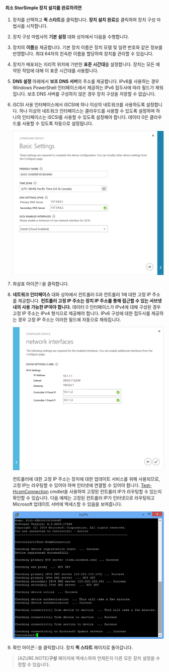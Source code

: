 <!--author=alkohli last changed: 9/17/15-->

#### 최소 StorSimple 장치 설치를 완료하려면

1. 장치를 선택하고 **퀵 스타트**를 클릭합니다. **장치 설치 완료**를 클릭하여 장치 구성 마법사를 시작합니다.

2. 장치 구성 마법사의 **기본 설정** 대화 상자에서 다음을 수행합니다.
  1. 장치의 **이름**을 제공합니다. 기본 장치 이름은 장치 모델 및 일련 번호와 같은 정보를 반영합니다. 최대 64자의 친숙한 이름을 할당하여 장치를 관리할 수 있습니다.
  2. 장치가 배포되는 지리적 위치에 기반한 **표준 시간대**를 설정합니다. 장치는 모든 예약된 작업에 대해 이 표준 시간대를 사용합니다.
  3. **DNS 설정** 아래에서 **보조 DNS 서버**의 주소를 제공합니다. IPv6를 사용하는 경우 Windows PowerShell 인터페이스에서 제공하는 IPv6 접두사에 따라 필드가 채워집니다. 보조 DNS 서버를 구성하지 않은 경우 장치 구성을 저장할 수 없습니다.
  4. iSCSI 사용 인터페이스에서 iSCSI에 하나 이상의 네트워크를 사용하도록 설정합니다. 하나 이상의 네트워크 인터페이스는 클라우드를 사용할 수 있도록 설정하며 하나의 인터페이스는 iSCSI를 사용할 수 있도록 설정해야 합니다. 데이터 0은 클라우드를 사용할 수 있도록 자동으로 설정됩니다.
 
      ![StorSimple 최소 장치 설치 기본 설정](./media/storsimple-complete-minimum-device-setup-u1/HCS_MinDeviceSetupBasicSettings1-include.png)

3. 화살표 아이콘![StorSimple 화살표 아이콘](./media/storsimple-complete-minimum-device-setup/HCS_ArrowIcon-include.png)을 클릭합니다.

4. **네트워크 인터페이스** 대화 상자에서 컨트롤러 0과 컨트롤러 1에 대한 고정 IP 주소를 제공합니다. **컨트롤러 고정 IP 주소는 장치 IP 주소를 통해 접근할 수 있는 서브넷 내의 사용 가능한 IP여야 합니다.** 데이터 0 인터페이스가 IPv4에 대해 구성된 경우 고정 IP 주소는 IPv4 형식으로 제공해야 합니다. IPv6 구성에 대한 접두사를 제공하는 경우 고정 IP 주소는 이러한 필드에 자동으로 채워집니다.


    ![StorSimple 최소 장치 설치 네트워크 인터페이스](./media/storsimple-complete-minimum-device-setup-u1/HCS_MinDeviceSetupNetworkInterfaces2-include.png)

    컨트롤러에 대한 고정 IP 주소는 장치에 대한 업데이트 서비스를 위해 사용되므로, 고정 IP는 라우팅할 수 있어야 하며 인터넷에 연결할 수 있어야 합니다. [Test-HcsmConnection][Test] cmdlet을 사용하여 고정된 컨트롤러 IP가 라우팅할 수 있는지 확인할 수 있습니다. 다음 예제는 고정된 컨트롤러 IP가 인터넷으로 라우팅되고 Microsoft 업데이트 서버에 액세스할 수 있음을 보여줍니다.

     ![라우팅 가능한 IP를 표시하는 Test-HcsmConnection](./media/storsimple-complete-minimum-device-setup-u1/Test-HcsmConnectionOutputRegisteredDevice.png)

5. 확인 아이콘![StorSimple 확인 아이콘](./media/storsimple-complete-minimum-device-setup/HCS_CheckIcon-include.png)을 클릭합니다. 장치 **퀵 스타트** 페이지로 돌아갑니다.

 >[AZURE.NOTE]**구성** 페이지에 액세스하여 언제든지 다른 모든 장치 설정을 수정할 수 있습니다.

<!--Link reference-->
[Test]: https://technet.microsoft.com/library/dn715782(v=wps.630).aspx

<!---HONumber=Oct15_HO3-->